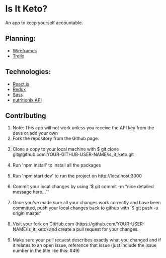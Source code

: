 <h1>Is It Keto?</h1>
<p> An app to keep yourself accountable.</p>
<h2>Planning:</h2>
<ul>
  <li><a href="https://imgur.com/a/V9iGE">Wireframes</a></li>
  <li><a href="https://trello.com/b/FJ7WQjop/sprints">Trello</a></li>
</ul>
<h2>Technologies:</h2>
<ul>
<li><a href="https://reactjs.org/">React.js</a></li>
<li><a href="https://redux.js.org/">Redux</a></li>
<li><a href="https://sass-lang.com/">Sass</a></li>
<li><a href="https://developer.nutritionix.com/">nutritionix API</a></li>
</ul>
<h2>Contributing</h2>
<ol>
<li>Note: This app will not work unless you receive the API key from the devs or add your own</li>
<li>Fork the repository from the Github page.</li><br>
<li>Clone a copy to your local machine with $ git clone git@github.com:YOUR-GITHUB-USER-NAME/is_it_keto.git</li><br>
<li>Run 'npm install' to install all the packages</li><br>
<li> Run 'npm start dev' to run the project on http://localhost:3000</li><br>
<li>Commit your local changes by using '$ git commit -m "nice detailed message here..."'</li><br>
<li>Once you've made sure all your changes work correctly and have been committed, push your local changes back to github with '$ git push -u origin master'</li><br>
<li>Visit your fork on GitHub.com (https://github.com/YOUR-USER-NAME/is_it_keto) and create a pull request for your changes.</li><br>
<li>Make sure your pull request describes exactly what you changed and if it relates to an open issue, reference that issue (just include the issue number in the title like this: #49)</li><br>
</ol>
